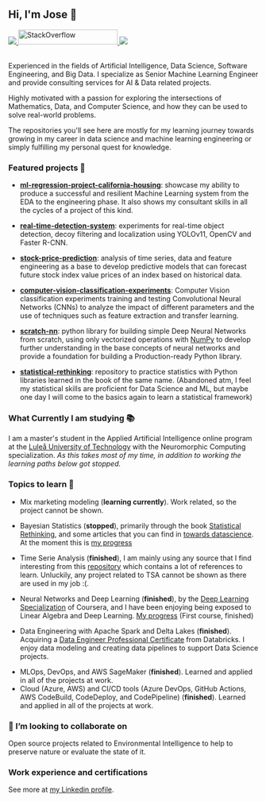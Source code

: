 <!--
### Hi there 👋
**JoseJuan98/JoseJuan98** is a ✨ _special_ ✨ repository because its `README.md` (this file) appears on your GitHub profile.

Here are some ideas to get you started:

- 🔭 I’m currently working on ...
- 🌱 I’m currently learning ...
- 👯 I’m looking to collaborate on ...
- 🤔 I’m looking for help with ...
- 💬 Ask me about ...
- 📫 How to reach me: ...
- 😄 Pronouns: ...
- ⚡ Fun fact: ...
-->

## Hi, I'm Jose 🧑

 <!-- LinkedIn Contact -->
  <a href="https://www.linkedin.com/in/jose-juan-peña-gómez-4b81971a9" target="_blank">
    <img src="https://img.shields.io/badge/-JOSE%20JUAN%20PENA%20GOMEZ-blue?style=for-the-badge&logo=Linkedin&logoColor=white"/>
  </a>

 <!-- Stack Overflow badge -->
 <a href="https://stackoverflow.com/users/16984181/jose" target="_blank">
  <img alt="StackOverflow" src="https://stackoverflow-badge.vercel.app/?userID=16984181" width="200" height="30"/>
</a>
  
<!-- Second GitHub Account -->
  <a href="https://www.github.com/joseJuanWSB/">
    <img src="https://img.shields.io/badge/JoseJuanWSB-secondary-4183C4?logo=github&style=social"/>
  </a>

</br>
</br>
<p>

Experienced in the fields of Artificial Intelligence, Data Science, Software Engineering, and Big Data. I specialize as Senior Machine Learning Engineer and provide consulting services for AI & Data related projects.

Highly motivated with a passion for exploring the intersections of Mathematics, Data, and Computer Science, and how they can be used to solve real-world problems.

The repositories you'll see here are mostly for my learning journey towards growing in my career in data science and machine learning engineering or simply fulfilling my personal quest for knowledge.
  
</p>

### Featured projects 🔭

- **[ml-regression-project-california-housing](https://github.com/JoseJuan98/ml-regression-project-california-housing)**: showcase my ability to produce a successful and resilient Machine Learning system from the EDA to the engineering phase. It also shows my consultant skills in all the cycles of a project of this kind.

- **[real-time-detection-system](https://github.com/JoseJuan98/real-time-detection-system)**: experiments for real-time object detection, decoy filtering and localization using YOLOv11, OpenCV and Faster R-CNN.
 
- **[stock-price-prediction](https://github.com/JoseJuan98/stock-price-prediction)**: analysis of time series, data and feature engineering as a base to develop predictive models that can forecast future stock index value prices of an index based on historical data.

- **[computer-vision-classification-experiments](https://github.com/JoseJuan98/computer-vision-classification-experiments)**: Computer Vision classification experiments training and testing Convolutional Neural Networks (CNNs) to analyze the impact of different parameters and the use of techniques such as feature extraction and transfer learning.

- **[scratch-nn](https://github.com/JoseJuan98/scratch-nn)**: python library for building simple Deep Neural Networks from scratch, using only vectorized operations with [NumPy](https://numpy.org/) to develop further understanding in the base concepts of neural networks and provide a foundation for building a Production-ready Python library.

- **[statistical-rethinking](https://github.com/JoseJuan98/statistical-rethinking)**: repository to practice statistics with Python libraries learned in the book of the same name. (Abandoned atm, I feel my statistical skills are proficient for Data Science and ML, but maybe one day I will come to the basics again to learn a statistical framework)


### What Currently I am studying 📚

I am a master's student in the Applied Artificial Intelligence online program at the [Luleå University of Technology](https://www.ltu.se/) with the Neuromorphic Computing specialization.
*As this takes most of my time, in addition to working the learning paths below got stopped.*

### Topics to learn 🌱

- Mix marketing modeling (**learning currently**). Work related, so the project cannot be shown.

* Bayesian Statistics (**stopped**), primarily through the book [Statistical Rethinking](https://www.routledge.com/Statistical-Rethinking-A-Bayesian-Course-with-Examples-in-R-and-STAN/McElreath/p/book/9780367139919), and some articles that you can find in [towards datascience](https://towardsdatascience.com/). At the moment this is [my progress](https://github.com/JoseJuan98/Statistical_Rethinking_Exercices)

* Time Serie Analysis (**finished**), I am mainly using any source that I find interesting from this [repository](https://github.com/cuge1995/awesome-time-series#Theory-Resource) which contains a lot of references to learn. Unluckily, any project related to TSA cannot be shown as there are used in my job :(.

* Neural Networks and Deep Learning (**finished**), by the [Deep Learning Specialization](https://www.coursera.org/specializations/deep-learning) of Coursera, and I have been enjoying being exposed to Linear Algebra and Deep Learning. [My progress](https://github.com/JoseJuan98/DeepLearning_Projects) (First course, finished)

* Data Engineering with Apache Spark and Delta Lakes (**finished**). Acquiring a [Data Engineer Professional Certificate](https://academy.databricks.com/data-engineer) from Databricks. I enjoy data modeling and creating data pipelines to support Data Science projects.

- MLOps, DevOps, and AWS SageMaker (**finished**). Learned and applied in all of the projects at work.
- Cloud (Azure, AWS) and CI/CD tools (Azure DevOps, GitHub Actions, AWS CodeBuild, CodeDeploy, and CodePipeline)  (**finished**). Learned and applied in all of the projects at work.

### 👯 I’m looking to collaborate on

Open source projects related to Environmental Intelligence to help to preserve nature or evaluate the state of it.

### Work experience and certifications

See more at [my Linkedin profile](https://www.linkedin.com/in/jose-juan-pena-gomez/).
